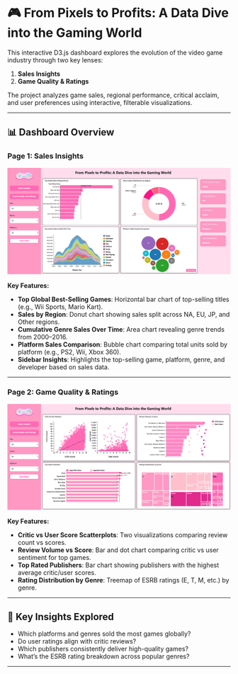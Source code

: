 # 🎮 From Pixels to Profits: A Data Dive into the Gaming World

This interactive D3.js dashboard explores the evolution of the video game industry through two key lenses:
1. **Sales Insights**
2. **Game Quality & Ratings**

The project analyzes game sales, regional performance, critical acclaim, and user preferences using interactive, filterable visualizations.

---

## 📊 Dashboard Overview

### Page 1: **Sales Insights**

![Sales Insights Page](images/sales-insights.png)

**Key Features:**
- **Top Global Best-Selling Games**: Horizontal bar chart of top-selling titles (e.g., Wii Sports, Mario Kart).
- **Sales by Region**: Donut chart showing sales split across NA, EU, JP, and Other regions.
- **Cumulative Genre Sales Over Time**: Area chart revealing genre trends from 2000–2016.
- **Platform Sales Comparison**: Bubble chart comparing total units sold by platform (e.g., PS2, Wii, Xbox 360).
- **Sidebar Insights**: Highlights the top-selling game, platform, genre, and developer based on sales data.

---

### Page 2: **Game Quality & Ratings**

![Game Quality & Ratings Page](images/game-quality.png)

**Key Features:**
- **Critic vs User Score Scatterplots**: Two visualizations comparing review count vs scores.
- **Review Volume vs Score**: Bar and dot chart comparing critic vs user sentiment for top games.
- **Top Rated Publishers**: Bar chart showing publishers with the highest average critic/user scores.
- **Rating Distribution by Genre**: Treemap of ESRB ratings (E, T, M, etc.) by genre.

---

## 🧠 Key Insights Explored

- Which platforms and genres sold the most games globally?
- Do user ratings align with critic reviews?
- Which publishers consistently deliver high-quality games?
- What’s the ESRB rating breakdown across popular genres?

---
